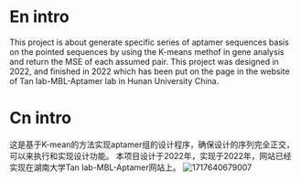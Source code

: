 # En intro
This project is about generate specific series of aptamer sequences basis on the pointed sequences by using the K-means methof in gene analysis and return the MSE of each assumed pair.
This project was designed in 2022, and finished in 2022 which has been put on the page in the website of Tan lab-MBL-Aptamer lab in Hunan University China.

# Cn intro
这是基于K-mean的方法实现aptamer组的设计程序，确保设计的序列完全正交，可以来执行和实现设计功能。
本项目设计于2022年，实现于2022年，网站已经实现在湖南大学Tan lab-MBL-Aptamer网站上。
![1717640679007](https://github.com/ChazenLi/Aptamer/assets/114374202/8e0532a7-0a35-479f-b839-ff9f48b9e6d6)
